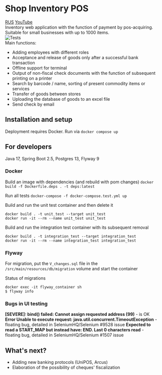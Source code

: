 # Shop Inventory POS
[RUS](./README.RUS.md) [YouTube](https://youtu.be/SxvctngGpFo)    
Inventory web application with the function of payment by pos-acquiring. Suitable for small businesses with up to 1000 items.  
![Tests](https://github.com/pavelbelonosov/POS_Cashier/actions/workflows/tests.yml/badge.svg)  
Main functions:
- Adding employees with different roles
- Acceptance and release of goods only after a successful bank transaction
- Offline support for terminal
- Output of non-fiscal check documents with the function of subsequent printing on a printer
- Search by barcode / name, sorting of present commodity items or services
- Transfer of goods between stores
- Uploading the database of goods to an excel file
- Send check by email

## Installation and setup
Deployment requires Docker. Run via `docker compose up`

## For developers
Java 17, Spring Boot 2.5, Postgres 13, Flyway 9

### Docker
Build an image with dependencies (and rebuild with pom changes) `docker build -f Dockerfile.deps . -t deps:latest`

Run all tests `docker-compose -f docker-compose.test.yml up`

Build and run the unit test container and then delete it  
```
docker build . -t unit_test --target unit_test  
docker run -it --rm --name unit_test unit_test
```

Build and run the integration test container with its subsequent removal  
```
docker build . -t integration_test --target integration_test  
docker run -it --rm --name integration_test integration_test
```
### Flyway
For migration, put the `V_changes.sql` file in the `/src/main/resources/db/migration` volume and start the container

Status of migrations  
```
docker exec -it flyway_container sh  
$ flyway info
```

### Bugs in UI testing
**[SEVERE]: bind() failed: Cannot assign requested address (99)** - is OK  
**Error Unable to execute request: java.util.concurrent.TimeoutException** - floating bug, detailed in SeleniumHQ/Selenium #9528 issue
**Expected to read a START_MAP but instead have: END. Last 0 characters read** - floating bug, detailed in SeleniumHQ/Selenium #1507 issue  

## What's next?
- Adding new banking protocols (UniPOS, Arcus)
- Elaboration of the possibility of cheques' fiscalization
